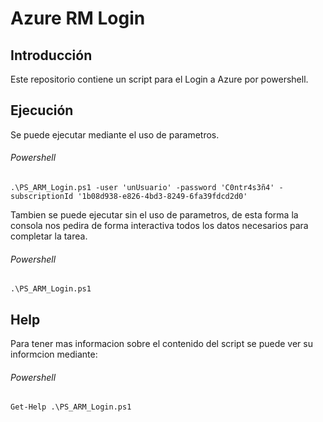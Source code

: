 # Azure RM Login

## Introducción

Este repositorio contiene un script para el Login a Azure por powershell.

## Ejecución

Se puede ejecutar mediante el uso de parametros.

###### Powershell

`.\PS_ARM_Login.ps1 -user 'unUsuario' -password 'C0ntr4s3ñ4' -subscriptionId '1b08d938-e826-4bd3-8249-6fa39fdcd2d0'`

Tambien se puede ejecutar sin el uso de parametros, de esta forma la consola nos pedira de forma interactiva todos los datos necesarios para completar la tarea.

###### Powershell

`.\PS_ARM_Login.ps1`

## Help

Para tener mas informacion sobre el contenido del script se puede ver su informcion mediante:

###### Powershell

`Get-Help .\PS_ARM_Login.ps1`
